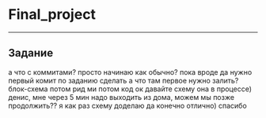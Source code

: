 # Final_project
- - - 

## Задание





а что с коммитами? просто начинаю как обычно? пока вроде да нужно первый комит по заданию сделать 
а что там первое нужно залить? блок-схема потом рид ми потом код
ок давайте схему она в процессе) денис, мне через 5 мин надо выходить из дома, можем мы позже продолжить?? я как раз схему доделаю
да конечно
отлично) спасибо